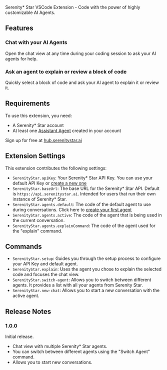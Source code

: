 Serenity* Star VSCode Extension - Code with the power of highly customizable AI Agents.

## Features

### Chat with your AI Agents
Open the chat view at any time during your coding session to ask your AI agents for help.

### Ask an agent to explain or review a block of code
Quickly select a block of code and ask your AI agent to explain it or review it.

## Requirements

To use this extension, you need:

* A Serenity* Star account
* At least one [Assistant Agent](https://docs.serenitystar.ai/docs/serenity-aihub/agents/assistant-agent/) created in your account

Sign up for free at [hub.serenitystar.ai](https://hub.serenitystar.ai)

## Extension Settings

This extension contributes the following settings:

* `SerenityStar.apiKey`: Your Serenity* Star API Key. You can use your default API Key or [create a new one](https://hub.serenitystar.ai/DeveloperTools)
* `SerenityStar.baseUrl`: The base URL for the Serenity* Star API. Default is `https://api.serenitystar.ai`. Intended for users that run their own instance of Serenity* Star.
* `SerenityStar.agents.default`: The code of the default agent to use during conversations. Click here to [create your first agent](https://hub.serenitystar.ai/AgentCreator)
* `SerenityStar.agents.active`: The code of the agent that is being used in the current conversation.
* `SerenityStar.agents.explainCommand`: The code of the agent used for the "explain" command.

## Commands

- `SerenityStar.setup`: Guides you through the setup process to configure your API Key and default agent.
- `SerenityStar.explain`: Uses the agent you chose to explain the selected code and focuses the chat view.
- `SerenityStar.switch-agent`: Allows you to switch between different agents. It provides a list with all your agents from Serenity Star.
- `SerenityStar.new-chat`: Allows you to start a new conversation with the active agent.

## Release Notes

### 1.0.0

Initial release.

- Chat view with multiple Serenity* Star agents.
- You can switch between different agents using the "Switch Agent" command.
- Allows you to start new conversations.

